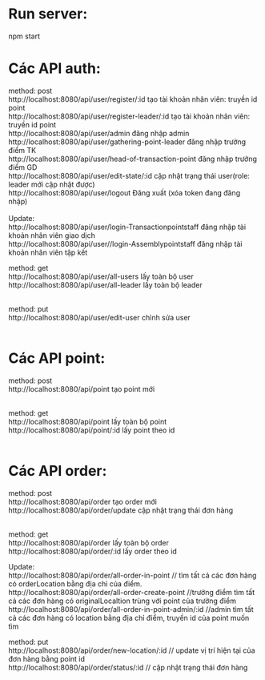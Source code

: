 # Run server:
npm start

# Các API auth:
method: post <br>
http://localhost:8080/api/user/register/:id            tạo tài khoản nhân viên: truyền id point<br>
http://localhost:8080/api/user/register-leader/:id      tạo tài khoản nhân viên: truyền id point<br>
http://localhost:8080/api/user/admin                   đăng nhập admin<br>
http://localhost:8080/api/user/gathering-point-leader   đăng nhập trưởng điểm TK<br>
http://localhost:8080/api/user/head-of-transaction-point     đăng nhập trưởng điểm GD<br>
http://localhost:8080/api/user/edit-state/:id               cập nhật trạng thái user(role: leader mới cập nhật được)<br>
http://localhost:8080/api/user/logout                      Đăng xuất (xóa token đang đăng nhập)<br><br>
Update: <br>
http://localhost:8080/api/user/login-Transactionpointstaff                   đăng nhập tài khoản nhân viên giao dịch <br>
http://localhost:8080/api/user//login-Assemblypointstaff                  đăng nhập tài khoản nhân viên tập kết <br>

method: get<br>
http://localhost:8080/api/user/all-users              lấy toàn bộ user<br>
http://localhost:8080/api/user/all-leader              lấy toàn bộ leader<br><br>

method: put<br>
http://localhost:8080/api/user/edit-user              chỉnh sửa user<br><br>

# Các API point:
method: post<br>
http://localhost:8080/api/point                tạo point mới<br><br>

method: get<br>
http://localhost:8080/api/point               lấy toàn bộ point<br>
http://localhost:8080/api/point/:id           lấy point theo id<br><br>

# Các API order:
method: post<br>
http://localhost:8080/api/order              tạo order mới <br>
http://localhost:8080/api/order/update              cập nhật trạng thái đơn hàng<br><br>

method: get <br>
http://localhost:8080/api/order             lấy toàn bộ order<br>
http://localhost:8080/api/order/:id         lấy order theo id<br>

Update:<br>
http://localhost:8080/api/order/all-order-in-point         // tìm tất cả các đơn hàng có orderLocation bằng địa chỉ của điểm.<br>
http://localhost:8080/api/order/all-order-create-point      //trưởng điểm tìm tất cả các đơn hàng có originalLocaltion trùng với point của trưởng điểm<br>
http://localhost:8080/api/order/all-order-in-point-admin/:id        //admin tìm tất cả các đơn hàng có location bằng địa chỉ điểm, truyền id của point muốn tìm<br>

method: put <br>
http://localhost:8080/api/order/new-location/:id         // update vị trí hiện tại của đơn hàng bằng point id<br>
http://localhost:8080/api/order/status/:id              // cập nhật trạng thái đơn hàng





